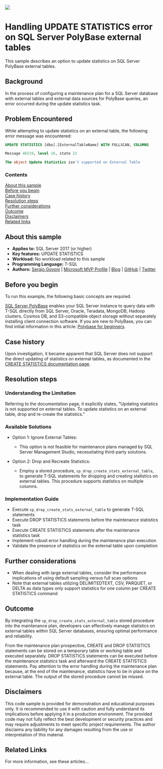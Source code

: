 <!-- Always leave the MS logo -->
![](https://github.com/microsoft/sql-server-samples/blob/master/media/solutions-microsoft-logo-small.png)

# Handling UPDATE STATISTICS error on SQL Server PolyBase external tables

This sample describes an option to update statistics on SQL Server PolyBase external tables.

## Background

In the process of configuring a maintenance plan for a SQL Server database with external tables and external data sources for PolyBase queries, an error occurred during the update statistics task.

## Problem Encountered

While attempting to update statistics on an external table, the following error message was encountered:

```sql
UPDATE STATISTICS [dbo].[ExternalTableName] WITH FULLSCAN, COLUMNS

Message 46519, level 16, state 22

The object Update Statistics isn't supported on External Table
```

### Contents

[About this sample](#about-this-sample)<br/>
[Before you begin](#before-you-begin)<br/>
[Case history](#case-history)<br/>
[Resolution steps](#resolution-steps)<br/>
[Further considerations](#further-considerations)<br/>
[Outcome](#outcome)<br/>
[Disclaimers](#disclaimers)<br/>
[Related links](#related-links)<br/>

<a name=about-this-sample></a>

## About this sample

- **Applies to:** SQL Server 2017 (or higher)
- **Key features:** UPDATE STATISTICS
- **Workload:** No workload related to this sample
- **Programming Language:** T-SQL
- **Authors:** [Sergio Govoni](https://www.linkedin.com/in/sgovoni/) | [Microsoft MVP Profile](https://mvp.microsoft.com/mvp/profile/c7b770c0-3c9a-e411-93f2-9cb65495d3c4) | [Blog](https://segovoni.medium.com/) | [GitHub](https://github.com/segovoni) | [Twitter](https://twitter.com/segovoni)

<a name=before-you-begin></a>

## Before you begin

To run this example, the following basic concepts are required.

[SQL Server PolyBase](https://learn.microsoft.com/sql/relational-databases/polybase/polybase-guide?WT.mc_id=DP-MVP-4029181) enables your SQL Server instance to query data with T-SQL directly from SQL Server, Oracle, Teradata, MongoDB, Hadoop clusters, Cosmos DB, and S3-compatible object storage without separately installing client connection software. If you are new to PolyBase, you can find initial information in this article: [Polybase for beginners](https://techcommunity.microsoft.com/t5/sql-server-support-blog/polybase-for-beginners/ba-p/1075336).

<a name=case-history></a>

## Case history

Upon investigation, it became apparent that SQL Server does not support the direct updating of statistics on external tables, as documented in the [CREATE STATISTICS documentation page](https://learn.microsoft.com/sql/t-sql/statements/create-statistics-transact-sql?WT.mc_id=DP-MVP-4029181#limitations-and-restrictions).

<a name=resolution-steps></a>

## Resolution steps

### Understanding the Limitation

Referring to the documentation page, it explicitly states, "Updating statistics is not supported on external tables. To update statistics on an external table, drop and re-create the statistics."

### Available Solutions

* Option 1: Ignore External Tables:
  * This option is not feasible for maintenance plans managed by SQL Server Management Studio, necessitating third-party solutions.

* Option 2: Drop and Recreate Statistics:
  * Employ a stored procedure, `sp_drop_create_stats_external_table`, to generate T-SQL statements for dropping and creating statistics on external tables. This procedure supports statistics on multiple columns.

### Implementation Guide

- Execute `sp_drop_create_stats_external_table` to generate T-SQL statements
- Execute DROP STATISTICS statements before the maintenance statistics task
- Execute CREATE STATISTICS statements after the maintenance statistics task
- Implement robust error handling during the maintenance plan execution
- Validate the presence of statistics on the external table upon completion

<a name=further-considerations></a>

## Further considerations

- When dealing with large external tables, consider the performance implications of using default sampling versus full scan options
- Note that external tables utilizing DELIMITEDTEXT, CSV, PARQUET, or DELTA as data types only support statistics for one column per CREATE STATISTICS command

<a name=outcome></a>

## Outcome

By integrating the `sp_drop_create_stats_external_table` stored procedure into the maintenance plan, developers can effectively manage statistics on external tables within SQL Server databases, ensuring optimal performance and reliability.

From the maintenance plan prospective, CREATE and DROP STATISTICS statements can be stored on a temporary table or working table and executed separately. DROP STATISTICS statements can be executed before the maintenance statistics task and afterward the CREATE STATISTICS statements. Pay attention to the error handling during the maintenance plan because, at the end of the maintenance, statistics have to be in place on the external table. The output of the stored procedure cannot be missed.

<a name=disclaimers></a>

## Disclaimers

This code sample is provided for demonstration and educational purposes only. It is recommended to use it with caution and fully understand its implications before applying it in a production environment. The provided code may not fully reflect the best development or security practices and may require adjustments to meet specific project requirements. The author disclaims any liability for any damages resulting from the use or interpretation of this material.

<a name=related-links></a>

## Related Links
<!-- Links to more articles. Remember to delete "en-us" from the link path. -->

For more information, see these articles...
